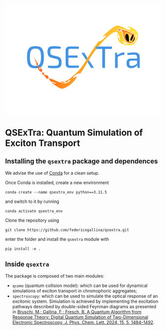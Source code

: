 ![Alt text](Images/qsextra_logo.png?raw=true "Title")
# QSExTra: Quantum Simulation of Exciton Transport

## Installing the `qsextra` package and dependences
We advise the use of [Conda](https://www.anaconda.com/products/individual) for a clean setup.

Once Conda is installed, create a new environment
```
conda create --name qsextra_env python==3.11.5
```
and switch to it by running
```
conda activate qsextra_env
```

Clone the repository using
```
git clone https://github.com/federicogallina/qsextra.git
```
enter the folder and install the `qsextra` module with
```
pip install -e .
```

## Inside `qsextra`
The package is composed of two main modules:
- `qcomo` (quantum collision model): which can be used for dynamical simulations of exciton transport in chromophoric aggregates;
- `spectroscopy`: which can be used to simulate the optical response of an excitonic system. Simulation is achieved by implementing the excitation pathways described by double-sided Feynman diagrams as presented in [Bruschi, M.; Gallina, F.; Fresch, B. A Quantum Algorithm from Response Theory: Digital Quantum Simulation of Two-Dimensional Electronic Spectroscopy, J. Phys. Chem. Lett. 2024, 15, 5, 1484–1492](https://doi.org/10.1021/acs.jpclett.3c03499).
